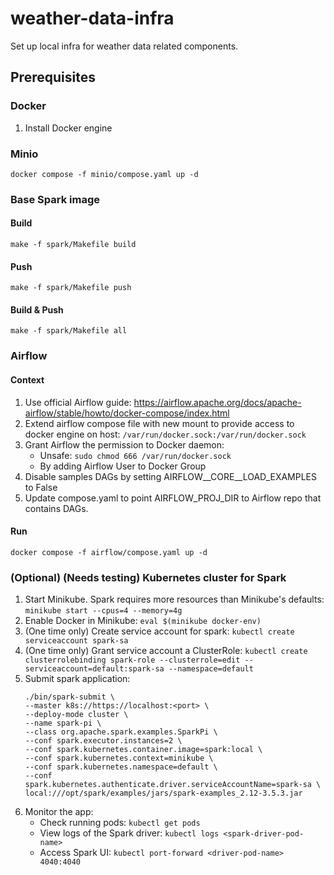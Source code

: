 # weather-data-infra
Set up local infra for weather data related components.

## Prerequisites

### Docker
1. Install Docker engine

### Minio

`docker compose -f minio/compose.yaml up -d`

### Base Spark image

#### Build

`make -f spark/Makefile build`

#### Push

`make -f spark/Makefile push`

#### Build & Push

`make -f spark/Makefile all`

### Airflow

#### Context
1. Use official Airflow guide: https://airflow.apache.org/docs/apache-airflow/stable/howto/docker-compose/index.html
2. Extend airflow compose file with new mount to provide access to docker engine on host:
    `/var/run/docker.sock:/var/run/docker.sock`
3. Grant Airflow the permission to Docker daemon:
    - Unsafe: `sudo chmod 666 /var/run/docker.sock`
    - By adding Airflow User to Docker Group
4. Disable samples DAGs by setting AIRFLOW__CORE__LOAD_EXAMPLES to False
5. Update compose.yaml to point AIRFLOW_PROJ_DIR to Airflow repo that contains DAGs.

#### Run

`docker compose -f airflow/compose.yaml up -d`

### (Optional) (Needs testing) Kubernetes cluster for Spark
1. Start Minikube. Spark requires more resources than Minikube's defaults:
    `minikube start --cpus=4 --memory=4g`
2. Enable Docker in Minikube:
    `eval $(minikube docker-env)`
3. (One time only) Create service account for spark:
    `kubectl create serviceaccount spark-sa`
4. (One time only) Grant service account a ClusterRole:
    `kubectl create clusterrolebinding spark-role --clusterrole=edit --serviceaccount=default:spark-sa --namespace=default`
5. Submit spark application:
    ```
    ./bin/spark-submit \
    --master k8s://https://localhost:<port> \
    --deploy-mode cluster \
    --name spark-pi \
    --class org.apache.spark.examples.SparkPi \
    --conf spark.executor.instances=2 \
    --conf spark.kubernetes.container.image=spark:local \
    --conf spark.kubernetes.context=minikube \
    --conf spark.kubernetes.namespace=default \
    --conf spark.kubernetes.authenticate.driver.serviceAccountName=spark-sa \
    local:///opt/spark/examples/jars/spark-examples_2.12-3.5.3.jar
    ```
6. Monitor the app:
   - Check running pods:
    `kubectl get pods`
   - View logs of the Spark driver:
    `kubectl logs <spark-driver-pod-name>`
   - Access Spark UI:
    `kubectl port-forward <driver-pod-name> 4040:4040`
